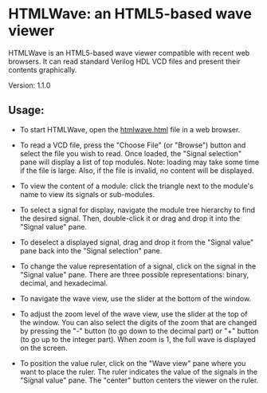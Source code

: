 HTMLWave: an HTML5-based wave viewer
====================================

HTMLWave is an HTML5-based wave viewer compatible with recent web browsers. It
can read standard Verilog HDL VCD files and present their contents graphically.

Version: 1.1.0

Usage:
------

 * To start HTMLWave, open the [htmlwave.html](htmlwave.html) file in a web
   browser.

 * To read a VCD file, press the "Choose File" (or "Browse") button and select
   the file you wish to read. Once loaded, the "Signal selection" pane will
   display a list of top modules. Note: loading may take some time if the file
    is large. Also, if the file is invalid, no content will be displayed. 

 * To view the content of a module: click the triangle next to the module's name
   to view its signals or sub-modules.

 * To select a signal for display, navigate the module tree hierarchy to find
   the desired signal. Then, double-click it or drag and drop it into the
   "Signal value" pane.

 * To deselect a displayed signal, drag and drop it from the "Signal value"
   pane back into the "Signal selection" pane.

 * To change the value representation of a signal, click on the signal in the
   "Signal value" pane. There are three possible representations: binary,
   decimal, and hexadecimal.

 * To navigate the wave view, use the slider at the bottom of the window.

 * To adjust the zoom level of the wave view, use the slider at the top of the
   window. You can also select the digits of the zoom that are changed by
   pressing the "-" button (to go down to the decimal part) or "+" button 
   (to go up to the integer part). When zoom is 1, the full wave is displayed
   on the screen.

 * To position the value ruler, click on the "Wave view" pane where you want to
   place the ruler. The ruler indicates the value of the signals in the "Signal
   value" pane. The "center" button centers the viewer on the ruler.
